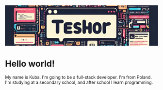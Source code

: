 ![Header](github.png)

# Hello world!
My name is Kuba. I'm going to be a full-stack developer. I'm from Poland. I'm studying at a secondary school, and after school I learn programming.
